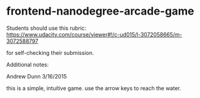 frontend-nanodegree-arcade-game
===============================

Students should use this rubric: https://www.udacity.com/course/viewer#!/c-ud015/l-3072058665/m-3072588797

for self-checking their submission.


Additional notes: 

Andrew Dunn 
3/16/2015

this is a simple, intuitive game. 
use the arrow keys to reach the water. 